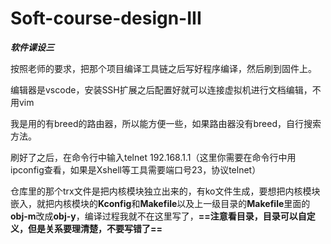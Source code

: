 # Soft-course-design-III
 ***软件课设三***

按照老师的要求，把那个项目编译工具链之后写好程序编译，然后刷到固件上。

编辑器是vscode，安装SSH扩展之后配置好就可以连接虚拟机进行文档编辑，不用vim

我是用的有breed的路由器，所以能方便一些，如果路由器没有breed，自行搜索方法。

刷好了之后，在命令行中输入telnet 192.168.1.1（这里你需要在命令行中用ipconfig查看，如果是Xshell等工具需要端口号23，协议telnet）

仓库里的那个trx文件是把内核模块独立出来的，有ko文件生成，要想把内核模块嵌入，就把内核模块的**Kconfig**和**Makefile**以及上一级目录的**Makefile**里面的**obj-m**改成**obj-y**，编译过程我就不在这里写了，**==注意看目录，目录可以自定义，但是关系要理清楚，不要写错了==**

